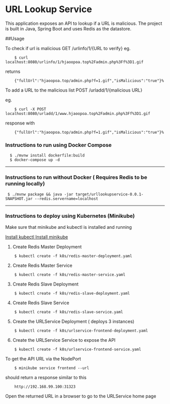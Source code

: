# URL Lookup Service

This application exposes an API to lookup if a URL is malicious.
The project is built in Java, Spring Boot and uses Redis as the datastore.

##Usage 

To check if url is malicious
GET /urlinfo/1/{URL to verify}
eg.
```
    $ curl localhost:8080/urlinfo/1/hjaoopoa.top%2Fadmin.php%3Ff%3D1.gif
```
returns 
```
    {"fullUrl":"hjaoopoa.top/admin.php?f=1.gif","isMalicious":"true"}% 
```

To add a URL to the malicious list
POST /urladd/1/{malicious URL}

eg.
```
    $ curl -X POST localhost:8080/urladd/1/www.hjaoopoa.top%2Fadmin.php%3Ff%3D1.gif
```
response with
```
    {"fullUrl":"hjaoopoa.top/admin.php?f=1.gif","isMalicious":"true"}% 
```

### Instructions to run using Docker Compose
```
  $ ./mvnw install dockerfile:build
  $ docker-compose up -d
```
---

### Instructions to run without Docker ( Requires Redis to be running locally)
```
 $ ./mvnw package && java -jar target/urllookupservice-0.0.1-SNAPSHOT.jar --redis.servername=localhost
```

---

### Instructions to deploy using Kubernetes (Minikube)
Make sure that minikube and kubectl is installed and running

[Install kubectl ](https://kubernetes.io/docs/tasks/tools/install-kubectl/)
[Install minikube ](https://kubernetes.io/docs/setup/minikube/)

1. Create Redis Master Deployment

```
	$ kubectl create -f k8s/redis-master-deployment.yaml
```

2. Create Redis Master Service
```
	$ kubectl create -f k8s/redis-master-service.yaml
```

3. Create Redis Slave Deployment
```
	$ kubectl create -f k8s/redis-slave-deployment.yaml
```

4. Create Redis Slave Service 
```
	$ kubectl create -f k8s/redis-slave-service.yaml
```

5. Create the URLService Deployment ( deploys 3 instances)
```
	$ kubectl create -f k8s/urlservice-frontend-deployment.yaml
```

6. Create the URLService Service to expose the API
```
	$ kubectl create -f k8s/urlservice-frontend-service.yaml
```

To get the API URL via the NodePort
```
	$ minikube service frontend --url
```
should return a response similar to this
```
	http://192.168.99.100:31323
```
Open the returned URL in a browser to go to the URLService home page
